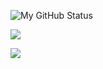 ![My GitHub Status](https://github-readme-stats.vercel.app/api?username=w99910&custom_title=My%20GitHub%20Status&show_icons=true&theme=dracula&border_radius=10&hide_border=true&bg_color=252422&title_color=7678ed)

![](https://github-readme-stats.vercel.app/api/wakatime?username=@w99910&custom_title=My%20Avg%20Coding%20Hours&bg_color=252422&theme=dracula&title_color=7678ed&hide_border=true)

![](https://github-readme-stats.vercel.app/api/pin/?username=w99910&repo=wazeloquent&bg_color=252422&theme=dracula&title_color=7678ed&hide_border=true)

